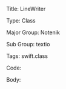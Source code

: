 Title:  LineWriter

Type:   Class

Major Group: Notenik

Sub Group:   textio

Tags:   swift.class

Code:



Body:



